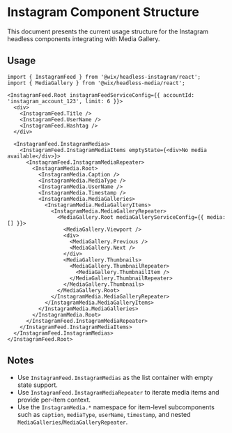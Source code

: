 # Instagram Component Structure

This document presents the current usage structure for the Instagram headless components integrating with Media Gallery.

## Usage

```tsx
import { InstagramFeed } from '@wix/headless-instagram/react';
import { MediaGallery } from '@wix/headless-media/react';

<InstagramFeed.Root instagramFeedServiceConfig={{ accountId: 'instagram_account_123', limit: 6 }}>
  <div>
    <InstagramFeed.Title />
    <InstagramFeed.UserName />
    <InstagramFeed.Hashtag />
  </div>

  <InstagramFeed.InstagramMedias>
    <InstagramFeed.InstagramMediaItems emptyState={<div>No media available</div>}>
      <InstagramFeed.InstagramMediaRepeater>
        <InstagramMedia.Root>
          <InstagramMedia.Caption />
          <InstagramMedia.MediaType />
          <InstagramMedia.UserName />
          <InstagramMedia.Timestamp />
          <InstagramMedia.MediaGalleries>
            <InstagramMedia.MediaGalleryItems>
              <InstagramMedia.MediaGalleryRepeater>
                <MediaGallery.Root mediaGalleryServiceConfig={{ media: [] }}>
                  <MediaGallery.Viewport />
                  <div>
                    <MediaGallery.Previous />
                    <MediaGallery.Next />
                  </div>
                  <MediaGallery.Thumbnails>
                    <MediaGallery.ThumbnailRepeater>
                      <MediaGallery.ThumbnailItem />
                    </MediaGallery.ThumbnailRepeater>
                  </MediaGallery.Thumbnails>
                </MediaGallery.Root>
              </InstagramMedia.MediaGalleryRepeater>
            </InstagramMedia.MediaGalleryItems>
          </InstagramMedia.MediaGalleries>
        </InstagramMedia.Root>
      </InstagramFeed.InstagramMediaRepeater>
    </InstagramFeed.InstagramMediaItems>
  </InstagramFeed.InstagramMedias>
</InstagramFeed.Root>
```

## Notes

- Use `InstagramFeed.InstagramMedias` as the list container with empty state support.
- Use `InstagramFeed.InstagramMediaRepeater` to iterate media items and provide per-item context.
- Use the `InstagramMedia.*` namespace for item-level subcomponents such as `caption`, `mediaType`, `userName`, `timestamp`, and nested `MediaGalleries`/`MediaGalleryRepeater`.
